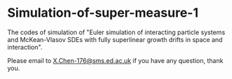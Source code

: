 # Simulation-of-super-measure-1
The codes of simulation of "Euler simulation of interacting particle systems and McKean-Vlasov SDEs with fully superlinear growth drifts in space and interaction".

Please email to X.Chen-176@sms.ed.ac.uk if you have any question, thank you.
